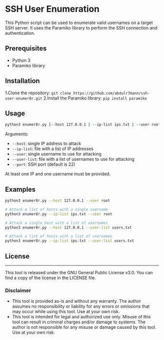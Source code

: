 # SSH User Enumeration

This Python script can be used to enumerate valid usernames on a target SSH server. It uses the Paramiko library to perform the SSH connection and authentication.
## Prerequisites

- Python 3
- Paramiko library

## Installation

1.Clone the repository: `git clone https://github.com/abdulr7mann/ssh-user-enumer8r.git`
2.Install the Paramiko library: `pip install paramiko`

## Usage
```bash 
python3 enumer8r.py [--host 127.0.0.1 | --ip-list ips.txt | --user root | --user-list users.txt] [--port 22]
```
Arguments:

- `--host`: single IP address to attack
- `--ip-list`: file with a list of IP addresses
- `--user`: single username to use for attacking
- `--user-list`: file with a list of usernames to use for attacking
- `--port`: SSH port (default is 22)

At least one IP and one username must be provided.
## Examples
```bash # Attack a single host with a single username
python3 enumer8r.py --host 127.0.0.1 --user root

# Attack a list of hosts with a single username
python3 enumer8r.py --ip-list ips.txt --user root

# Attack a single host with a list of usernames
python3 enumer8r.py --host 127.0.0.1 --user-list users.txt

# Attack a list of hosts with a list of usernames
python3 enumer8r.py --ip-list ips.txt --user-list users.txt
```


## License
-------
This tool is released under the GNU General Public License v3.0. You can find a copy of the license in the LICENSE file.

### Disclaimer
- This tool is provided as-is and without any warranty. The author assumes no responsibility or liability for any errors or omissions that may occur while using this tool. Use at your own risk.
- This tool is intended for legal and authorized use only. Misuse of this tool can result in criminal charges and/or damage to systems. The author is not responsible for any misuse or damage caused by this tool. Use at your own risk.

